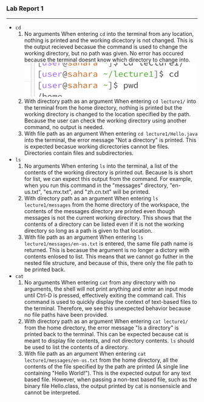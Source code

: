 ### Lab Report 1 
---

- `cd`
  1. No arguments
       When entering `cd` into the terminal from any location, nothing is printed and the working dicectory is not changed. This is the output recieved becasue the command is used to change the working directory, but no path was given. No error has occured because the terminal doesnt know which directory to change into.
![cat1](https://github.com/bwhenn/cse15l-lab-reports/blob/main/cd1.png)
  3. With directory path as an argument
    When entering `cd lecture1/` into the terminal from the home directory, nothing is printed but the working directory is changed to the location specified by the path. Because the user can check the working directory using another command, no output is needed. 
  4. With file path as an argument
     When entering `cd lecture1/Hello.java` into the terminal, the error message "Not a directory" is printed. This is expected becasue working dicrectories cannot be files. Directories contain files and subdirectories. 
- `ls`
  1. No arguments
     When entering `ls` into the terminal, a list of the contents of the working directory is printed out. Because ls is short for list, we can expect this output from the command. For example, when you run this command in the "messages" directory, "en-us.txt", "es.mx.txt", and "zh.cn.txt" will be printed. 
  2. With directory path as an argument
     When entering `ls lecture1/messages` from the home directory of the workspace, the contents of the messages directory are printed even though messages is not the current working directory. This shows that the contents of a directory can be listed even if it is not the working directory so long as a path is given to that location. 
  3. With file path as an argument
     When entering `ls lecture1/messages/en-us.txt` is entered, the same file path name is returned. This is becasue the argument is no longer a dictory with contents enlosed to list. This means that we cannot go futher in the nested file structure, and because of this, there only the file path to be printed back. 
- `cat`
  1. No arguments
      When entering `cat` from any directory with no arguments, the shell will not print anything and enter an input mode until Ctrl-D is pressed, effectively exiting the command call. This command is used to quickly display the context of text-based files to the terminal. Therefore, we see this unexpected behavior because no file paths have been provided. 
  2. With directory path as an argument
     When entering `cat lecture1/` from the home directory, the error message "Is a directory" is printed back to the terminal. This can be expected because cat is meant to display file contents, and not directory contents. `ls` should be used to list the contents of a directory. 
  3. With file path as an argument
     When entering `cat lecture1/messages/en-us.txt` from the home directory, all the contents of the file specified by the path are printed (A single line containing "Hello World!"). This is the expected output for any text based file. However, when passing a non-text based file, such as the binary file Hello.class, the output printed by cat is nonsensicle and cannot be interpreted.  
